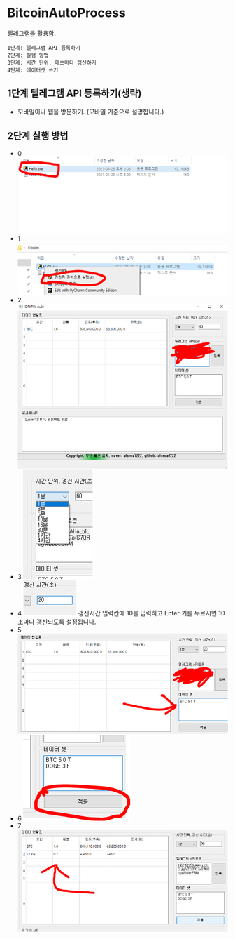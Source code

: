 # BitcoinAutoProcess
텔레그램을 활용함.

```
1단계: 텔레그램 API 등록하기
2단계: 실행 방법
3단계: 시간 단위, 매초마다 갱신하기
4단계: 데이터셋 쓰기
```

## 1단계 텔레그램 API 등록하기(생략)
- 모바일이나 웹을 방문하기. (모바일 기준으로 설명합니다.)

## 2단계 실행 방법
- 0
![img](./image/0.PNG/)
- 1
![img](./image/1.PNG/)
- 2
![img](./image/2.PNG/)
- 3
![img](./image/3.PNG/)
- 4
![img](./image/4.PNG/)
갱신시간 입력칸에 10를 입력하고 Enter 키를 누르시면 10초마다 갱신되도록 설정됩니다.
- 5
![img](./image/5.PNG/)
- 6
![img](./image/6.PNG/)
- 7
![img](./image/7.PNG/)
